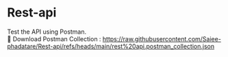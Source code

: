 # Rest-api
Test the API using Postman.  
📂 Download Postman Collection : 
https://raw.githubusercontent.com/Saiee-phadatare/Rest-api/refs/heads/main/rest%20api.postman_collection.json
